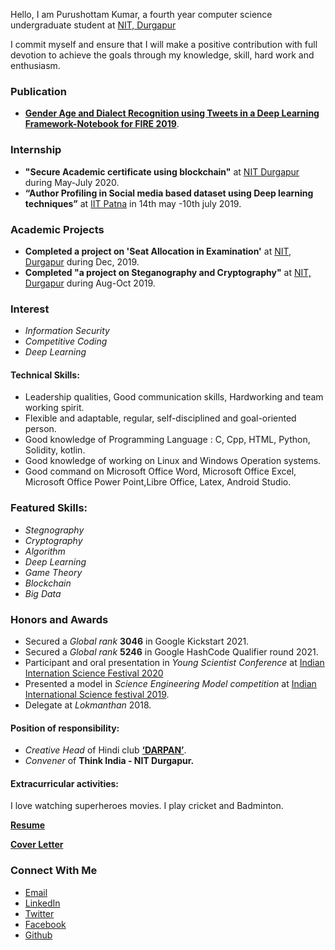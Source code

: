 Hello, I am Purushottam Kumar, a fourth year computer science undergraduate student at [NIT, Durgapur](https://nitdgp.ac.in/) 

I commit myself and ensure that I will make a positive contribution with full devotion to achieve the goals through my knowledge, skill, hard work and enthusiasm. 

### Publication
- **[Gender Age and Dialect Recognition using Tweets in a Deep Learning Framework-Notebook for FIRE 2019](https://scholar.google.com/scholar?oi=gsb90&q=Gender%20Age%20and%20Dialect%20Recognition%20using%20Tweets%20in%20a%20Deep%20Learning%20Framework%20Notebook%20for%20FIRE%202019.&lookup=0&hl=en)**.


### Internship
- **"Secure Academic certificate using blockchain"** at [NIT Durgapur](https://nitdgp.ac.in) during May-July 2020.
- **“Author Profiling in Social media based dataset using Deep learning techniques”** at [IIT Patna](https://www.iitp.ac.in/) in 14th may -10th july 2019.


### Academic Projects
- **Completed a project on 'Seat Allocation in Examination'** at [NIT, Durgapur](https://nitdgp.ac.in/) during Dec, 2019.
- **Completed "a project on Steganography and Cryptography"** at [NIT, Durgapur](https://nitdgp.ac.in/) during Aug-Oct 2019.


###  Interest
- _Information Security_
- _Competitive Coding_
- _Deep Learning_


#### Technical Skills:
- Leadership qualities, Good communication skills, Hardworking and team working spirit.
- Flexible and adaptable, regular, self-disciplined and goal-oriented person.
- Good knowledge of Programming Language : C, Cpp, HTML, Python, Solidity, kotlin.
- Good knowledge of working on Linux and Windows Operation systems.
- Good command on Microsoft Office Word, Microsoft Office Excel, Microsoft Office Power Point,Libre Office, Latex, Android Studio.

### Featured Skills:
- _Stegnography_
- _Cryptography_
- _Algorithm_
- _Deep Learning_
- _Game Theory_
- _Blockchain_
- _Big Data_

### Honors and Awards
- Secured a _Global rank_ **3046** in Google Kickstart 2021.
- Secured a _Global rank_ **5246** in Google HashCode Qualifier round 2021.
- Participant and oral presentation in _Young Scientist Conference_ at [Indian Internation Science Festival 2020](https://iisfvirtual.in/)
- Presented a model in _Science Engineering Model competition_ at [Indian International Science festival 2019](https://www.scienceindiafest.org/).
- Delegate at _Lokmanthan_ 2018.

#### Position of responsibility:
- _Creative Head_ of Hindi club **[‘DARPAN’](https://www.facebook.com/darpan.nitdgp/)**.
- _Convener_ of **Think India - NIT Durgapur.**


#### Extracurricular activities:
I love watching superheroes movies. I play cricket and Badminton.


**[Resume](https://github.com/purushottam22/purushottam22.github.io/blob/fc41bf165e73758765012dbacc3c7dda74802ee3/Purushottam_kumar.pdf)**


**[Cover Letter](https://github.com/purushottam22/purushottam22.github.io/blob/245dc162dcce6be5476eebd75dced93c012e605c/cover_letter.pdf)**


### Connect With Me
- [Email](mailto:kumarpurushottam062@gmail.com/)
- [LinkedIn](https://www.linkedin.com/in/purushottam-kumar-29006017a)
- [Twitter](https://twitter.com/Purushottam_nit)
- [Facebook](https://www.facebook.com/purushottam22111999?ref=bookmarks)
- [Github](https://github.com/purushottam22)

